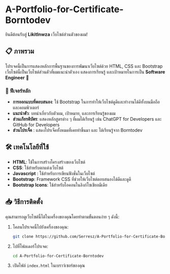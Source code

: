 # A-Portfolio-for-Certificate-Borntodev

ยินดีต้อนรับสู่ **LikitInwza** เว็บไซต์ส่วนตัวของผม!

## 📋 ภาพรวม

โปรเจคนี้เป็นการแสดงหลักการพื้นฐานของการพัฒนาเว็บไซต์ด้วย HTML, CSS และ Bootstrap เว็บไซต์นี้เป็นเว็บไซต์ส่วนตัวที่ผมแนะนำตัวเอง แสดงการเรียนรู้ และเป้าหมายในการเป็น **Software Engineer** 🚀

### 🎨 ฟีเจอร์หลัก

- **การออกแบบที่ตอบสนอง**: ใช้ Bootstrap ในการทำให้เว็บไซต์ดูดีและทำงานได้ดีทั้งบนมือถือและคอมพิวเตอร์
- **แนะนำตัว**: บทนำเกี่ยวกับตัวผม, เป้าหมาย, และการเรียนรู้ของผม
- **ส่วนเกียรติบัตร**: แสดงหลักสูตรต่าง ๆ ที่ผมได้เรียนรู้ เช่น ChatGPT for Developers และ GitHub for Developers
- **ส่วนโปรเจ็ค** : แสดงโปรเจ็คทั้งหมดที่เคยทำขึ้นมา และ ได้เรียนรู้จาก Borntodev

## 🛠️ เทคโนโลยีที่ใช้

- **HTML**: ใช้ในการสร้างโครงสร้างของเว็บไซต์
- **CSS**: ใช้สำหรับตกแต่งเว็บไซต์
- **Javascript** : ใช้สำหรับการเขียนฟังชั่นในเว็บไซต์
- **Bootstrap**: Framework CSS ที่ช่วยให้เว็บไซต์ตอบสนองได้ดีและดูดี
- **Bootstrap Icons**: ใช้สำหรับไอคอนในลิงก์โซเชียลมีเดีย

## 📥 วิธีการติดตั้ง

คุณสามารถดูเว็บไซต์นี้ได้ในเครื่องของคุณโดยทำตามขั้นตอนง่าย ๆ ดังนี้:

1. โคลนโปรเจคนี้ไปยังเครื่องของคุณ:

    ```bash
   git clone https://github.com/Serresz/A-Portfolio-for-Certificate-Borntodev.git
    ```

2. ไปที่โฟลเดอร์โปรเจค:
    
    ```bash
    cd A-Portfolio-for-Certificate-Borntodev
    ```

3. เปิดไฟล์ `index.html` ในเบราว์เซอร์ของคุณ
